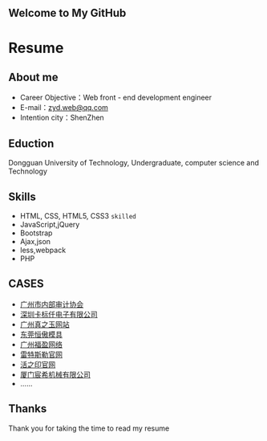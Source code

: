 ## Welcome to My GitHub

# Resume
## About me
- Career Objective：Web front - end development engineer
- E-mail：zyd.web@qq.com
- Intention city：ShenZhen

## Eduction
  Dongguan University of Technology, Undergraduate, computer science and Technology

## Skills
 - HTML, CSS, HTML5, CSS3  `skilled`
 - JavaScript,jQuery
 - Bootstrap
 - Ajax,json
 - less,webpack
 - PHP

## CASES
 - <a href="http://w1.rinen.com.cn/">广州市内部审计协会</a>
 - <a href="http://www.rfidcardlabel.com/">深圳卡标仟电子有限公司</a>
 - <a href="http://www.zzyny.com/">广州真之玉网站</a>
 - <a href="http://www.dghengao.com/">东莞恒傲模具</a>
 - <a href="http://forwin1688.com/">广州福盈网络</a>
 - <a href="http://www.latest-ray.com/">雷特斯勒官网</a>
 - <a href="http://www.huozhiyin.net/">活之印官网</a>
 - <a href="http://www.rentw.net/">厦门宸希机械有限公司</a>
 - ......

## Thanks
  Thank you for taking the time to read my resume
